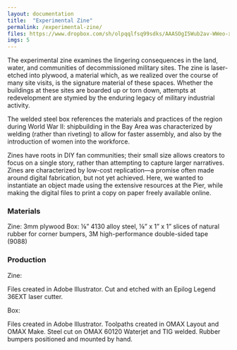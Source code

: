 ```yaml
---
layout: documentation
title:  "Experimental Zine"
permalink: /experimental-zine/
files: https://www.dropbox.com/sh/olpqqlfsq99sdks/AAASOgI5Wub2av-WWeo-xETIa?dl=0
imgs: 5
---
```


The experimental zine examines the lingering consequences in the land, water, and communities of decommissioned military sites. The zine is laser-etched into plywood, a material which, as we realized over the course of many site visits, is the signature material of these spaces. Whether the buildings at these sites are boarded up or torn down, attempts at redevelopment are stymied by the enduring legacy of military industrial activity.
 
The welded steel box references the materials and practices of the region during World War II: shipbuilding in the Bay Area was characterized by welding (rather than riveting) to allow for faster assembly, and also by the introduction of women into the workforce.
 
Zines have roots in DIY fan communities; their small size allows creators to focus on a single story, rather than attempting to capture larger narratives. Zines are characterized by low-cost replication—a promise often made around digital fabrication, but not yet achieved. Here, we wanted to instantiate an object made using the extensive resources at the Pier, while making the digital files to print a copy on paper freely available online.
 
### Materials

Zine: 3mm plywood
Box: ⅛” 4130 alloy steel, ⅛” x 1” x 1” slices of natural rubber for corner bumpers, 3M high-performance double-sided tape (9088)
 
### Production

Zine: 

Files created in Adobe Illustrator.
Cut and etched with an Epilog Legend 36EXT laser cutter.

Box: 

Files created in Adobe Illustrator.
Toolpaths created in OMAX Layout and OMAX Make.
Steel cut on OMAX 60120 Waterjet and TIG welded.
Rubber bumpers positioned and mounted by hand.

